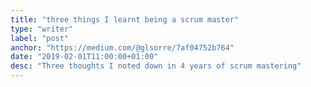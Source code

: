 ```yaml
---
title: "three things I learnt being a scrum master"
type: "writer"
label: "post"
anchor: "https://medium.com/@glsorre/7af04752b764"
date: "2019-02-01T11:00:00+01:00"
desc: "Three thoughts I noted down in 4 years of scrum mastering"
---
```

